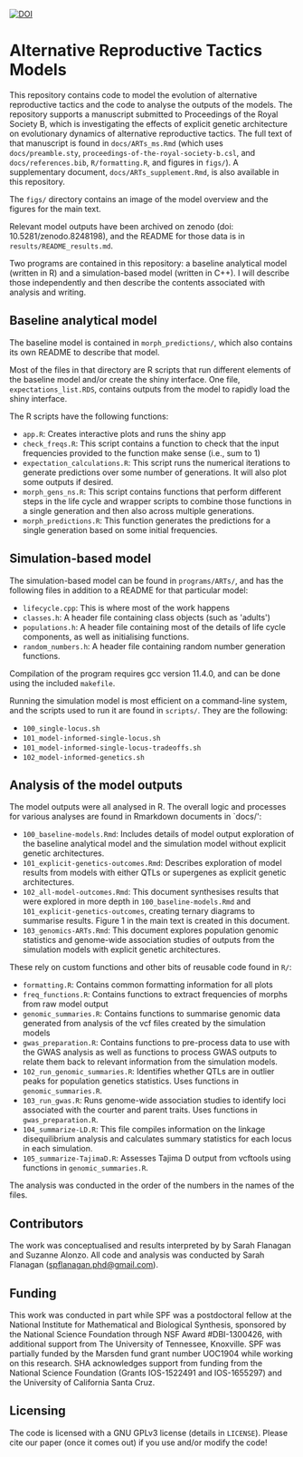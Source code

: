 [![DOI](https://zenodo.org/badge/83730380.svg)](https://zenodo.org/badge/latestdoi/83730380)

# Alternative Reproductive Tactics Models

This repository contains code to model the evolution of alternative reproductive tactics and the code to analyse the outputs of the models.
The repository supports a manuscript submitted to Proceedings of the Royal Society B, which is investigating the effects of explicit genetic architecture on evolutionary dynamics of alternative reproductive tactics. 
The full text of that manuscript is found in `docs/ARTs_ms.Rmd` (which uses `docs/preamble.sty`, `proceedings-of-the-royal-society-b.csl`, and `docs/references.bib`, `R/formatting.R`, and figures in `figs/`). 
A supplementary document, `docs/ARTs_supplement.Rmd`, is also available in this repository.

The `figs/` directory contains an image of the model overview and the figures for the main text.

Relevant model outputs have been archived on zenodo (doi: 10.5281/zenodo.8248198), and the README for those data is in `results/README_results.md`.

Two programs are contained in this repository: a baseline analytical model (written in R) and a simulation-based model (written in C++). I will describe those independently and then describe the contents associated with analysis and writing.

## Baseline analytical model

The baseline model is contained in `morph_predictions/`, which also contains its own README to describe that model. 

Most of the files in that directory are R scripts that run different elements of the baseline model and/or create the shiny interface. One file, `expectations_list.RDS`, contains outputs from the model to rapidly load the shiny interface.

The R scripts have the following functions:

- `app.R`: Creates interactive plots and runs the shiny app
- `check_freqs.R`: This script contains a function to check that the input frequencies provided to the function make sense (i.e., sum to 1)
- `expectation_calculations.R`: This script runs the numerical iterations to generate predictions over some number of generations. It will also plot some outputs if desired.
- `morph_gens_ns.R`: This script contains functions that perform different steps in the life cycle and wrapper scripts to combine those functions in a single generation and then also across multiple generations.
- `morph_predictions.R`: This function generates the predictions for a single generation based on some initial frequencies. 

## Simulation-based model

The simulation-based model can be found in `programs/ARTs/`, and has the following files in addition to a README for that particular model:

- `lifecycle.cpp`: This is where most of the work happens
- `classes.h`: A header file containing class objects (such as 'adults')
- `populations.h`: A header file containing most of the details of life cycle components, as well as initialising functions.
- `random_numbers.h`: A header file containing random number generation functions.

Compilation of the program requires gcc version 11.4.0, and can be done using the included `makefile`.

Running the simulation model is most efficient on a command-line system, and the scripts used to run it are found in `scripts/`. They are the following:

- `100_single-locus.sh`
- `101_model-informed-single-locus.sh`
- `101_model-informed-single-locus-tradeoffs.sh`
- `102_model-informed-genetics.sh`

## Analysis of the model outputs

The model outputs were all analysed in R. The overall logic and processes for various analyses are found in Rmarkdown documents in `docs/':

- `100_baseline-models.Rmd`: Includes details of model output exploration of the baseline analytical model and the simulation model without explicit genetic architectures.
- `101_explicit-genetics-outcomes.Rmd`: Describes exploration of model results from models with either QTLs or supergenes as explicit genetic architectures.
- `102_all-model-outcomes.Rmd`: This document synthesises results that were explored in more depth in `100_baseline-models.Rmd` and `101_explicit-genetics-outcomes`, creating ternary diagrams to summarise results. Figure 1 in the main text is created in this document.
- `103_genomics-ARTs.Rmd`: This document explores population genomic statistics and genome-wide association studies of outputs from the simulation models with explicit genetic architectures. 

These rely on custom functions and other bits of reusable code found in `R/`:

- `formatting.R`: Contains common formatting information for all plots
- `freq_functions.R`: Contains functions to extract frequencies of morphs from raw model output
- `genomic_summaries.R`: Contains functions to summarise genomic data generated from analysis of the vcf files created by the simulation models
- `gwas_preparation.R`: Contains functions to pre-process data to use with the GWAS analysis as well as functions to process GWAS outputs to relate them back to relevant information from the simulation models.
- `102_run_genomic_summaries.R`: Identifies whether QTLs are in outlier peaks for population genetics statistics. Uses functions in `genomic_summaries.R`. 
- `103_run_gwas.R`: Runs genome-wide association studies to identify loci associated with the courter and parent traits. Uses functions in `gwas_preparation.R`.
- `104_summarize-LD.R`: This file compiles information on the linkage disequilibrium analysis and calculates summary statistics for each locus in each simulation.
- `105_summarize-TajimaD.R`: Assesses Tajima D output from vcftools using functions in `genomic_summaries.R`.


The analysis was conducted in the order of the numbers in the names of the files.


## Contributors

The work was conceptualised and results interpreted by by Sarah Flanagan and Suzanne Alonzo. All code and analysis was conducted by Sarah Flanagan (spflanagan.phd@gmail.com).

## Funding

This work was conducted in part while SPF was a postdoctoral fellow at the National Institute for Mathematical and Biological Synthesis, sponsored by the National Science Foundation through NSF Award #DBI-1300426, with additional support from The University of Tennessee, Knoxville. 
SPF was partially funded by the Marsden fund grant number UOC1904 while working on this research. 
SHA acknowledges support from funding from the National Science Foundation (Grants IOS-1522491 and IOS-1655297) and the University of California Santa Cruz.

## Licensing

The code is licensed with a GNU GPLv3 license (details in `LICENSE`). Please cite our paper (once it comes out) if you use and/or modify the code!

